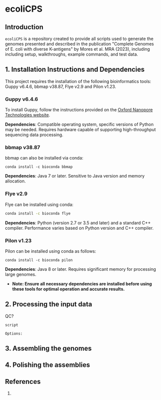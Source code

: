 # ecoliCPS

## Introduction

`ecoliCPS` is a repository created to provide all scripts used to generate the genomes presented and described in the publication "Complete Genomes of E. coli with diverse K-antigens" by Mores et al. MRA (2023), including including setup, walkthroughs, example commands, and test data.


## 1. Installation Instructions and Dependencies
This project requires the installation of the following bioinformatics tools: Guppy v6.4.6, bbmap v38.87, Flye v2.9 and Pilon v1.23.

### Guppy v6.4.6
To install Guppy, follow the instructions provided on the [Oxford Nanopore Technologies website](https://nanoporetech.com). 

**Dependencies**: Compatible operating system, specific versions of Python may be needed. Requires hardware capable of supporting high-throughput sequencing data processing.

### bbmap v38.87
bbmap can also be installed via conda:
```
conda install -c bioconda bbmap
```
**Dependencies**: Java 7 or later. Sensitive to Java version and memory allocation.

### Flye v2.9
Flye can be installed using conda:
```bash
conda install -c bioconda flye
```
**Dependencies**: Python (version 2.7 or 3.5 and later) and a standard C++ compiler. Performance varies based on Python version and C++ compiler.

### Pilon v1.23
Pilon can be installed using conda as follows:
```
conda install -c bioconda pilon
```
**Dependencies**: Java 8 or later. Requires significant memory for processing large genomes.


* **Note: Ensure all necessary dependencies are installed before using these tools for optimal operation and accurate results.**



## 2. Processing the input data
QC?

```
script
```

```
Options:

```

## 3. Assembling the genomes

## 4. Polishing the assemblies



## References

1.


